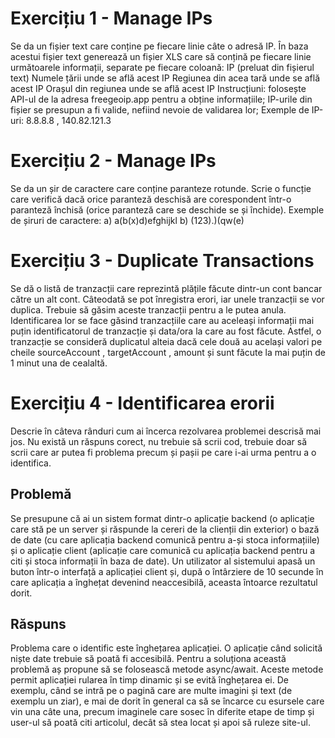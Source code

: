 # Exercițiu 1 - Manage IPs

Se da un fișier text care conține pe fiecare linie câte o adresă IP. În baza acestui fișier text generează un fișier XLS
care să conțină pe fiecare linie următoarele informații, separate pe fiecare coloană:
IP (preluat din fișierul text)
Numele țării unde se află acest IP Regiunea din acea tară unde se află acest IP Orașul din regiunea unde se află acest
IP Instrucțiuni:
folosește API-ul de la adresa freegeoip.app pentru a obține informațiile; IP-urile din fișier se presupun a fi valide,
nefiind nevoie de validarea lor; Exemple de IP-uri: 8.8.8.8 , 140.82.121.3

# Exercițiu 2 - Manage IPs

Se da un șir de caractere care conține paranteze rotunde. Scrie o funcție care
verifică dacă orice paranteză deschisă are corespondent într-o paranteză închisă
(orice paranteză care se deschide se și închide). Exemple de șiruri de caractere:
    a) a(b(x)d)efghijkl
    b) (123).)(qw(e)

# Exercițiu 3 - Duplicate Transactions

Se dă o listă de tranzacții care reprezintă plățile făcute dintr-un cont bancar către
un alt cont. Câteodată se pot înregistra erori, iar unele tranzacții se vor duplica.
Trebuie să găsim aceste tranzacții pentru a le putea anula. Identificarea lor se face
găsind tranzacțiile care au aceleași informații mai puțin identificatorul de
tranzacție și data/ora la care au fost făcute. Astfel, o tranzacție se consideră
duplicatul alteia dacă cele două au același valori pe cheile sourceAccount ,
targetAccount , amount și sunt făcute la mai puțin de 1 minut una de cealaltă.

# Exercițiu 4 - Identificarea erorii

Descrie în câteva rânduri cum ai încerca rezolvarea problemei descrisă mai jos. Nu
există un răspuns corect, nu trebuie să scrii cod, trebuie doar să scrii care ar putea
fi problema precum și pașii pe care i-ai urma pentru a o identifica.

## Problemă
Se presupune că ai un sistem format dintr-o aplicație backend (o aplicație care
stă pe un server și răspunde la cereri de la clienții din exterior) o bază de date
(cu care aplicația backend comunică pentru a-și stoca informațiile) și o aplicație
client (aplicație care comunică cu aplicația backend pentru a citi și stoca
informații în baza de date). Un utilizator al sistemului apasă un buton într-o
interfață a aplicației client și, după o întârziere de 10 secunde în care
aplicația a înghețat devenind neaccesibilă, aceasta întoarce rezultatul dorit.

## Răspuns
Problema care o identific este înghețarea aplicației. O aplicație când solicită niște date trebuie să poată fi accesibilă. 
Pentru a soluționa această problemă aș propune să se folosească metode async/await. Aceste metode permit aplicației rularea în timp dinamic și se evită înghețarea ei.
De exemplu, când se intră pe o pagină care are multe imagini și text (de exemplu un ziar), e mai de dorit în general ca să se încarce cu esursele care vin una câte una, precum imaginele care sosec în diferite etape de timp și user-ul să poată citi articolul, decât să stea locat și apoi să ruleze site-ul.

